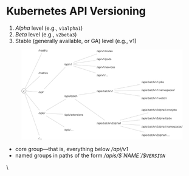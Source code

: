 # Kubernetes API Versioning

1. _Alpha_ level (e.g., `v1alpha1`)
2. _Beta_ level (e.g., `v2beta3`)
3. Stable (generally available, or GA) level (e.g., v1)

<figure><img src="../../.gitbook/assets/prku_0204.png" alt=""><figcaption></figcaption></figure>

* core group—that is, everything below _/api/v1_
* named groups in paths of the form _/apis/$`NAME`/$`VERSION`_

\
